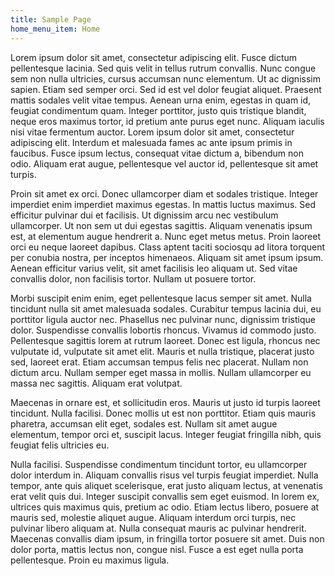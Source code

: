 ```yaml
---
title: Sample Page
home_menu_item: Home
---
```



Lorem ipsum dolor sit amet, consectetur adipiscing elit. Fusce dictum pellentesque lacinia. Sed quis velit in tellus rutrum convallis. Nunc congue sem non nulla ultricies, cursus accumsan nunc elementum. Ut ac dignissim sapien. Etiam sed semper orci. Sed id est vel dolor feugiat aliquet. Praesent mattis sodales velit vitae tempus. Aenean urna enim, egestas in quam id, feugiat condimentum quam. Integer porttitor, justo quis tristique blandit, neque eros maximus tortor, id pretium ante purus eget nunc. Aliquam iaculis nisi vitae fermentum auctor. Lorem ipsum dolor sit amet, consectetur adipiscing elit. Interdum et malesuada fames ac ante ipsum primis in faucibus. Fusce ipsum lectus, consequat vitae dictum a, bibendum non odio. Aliquam erat augue, pellentesque vel auctor id, pellentesque sit amet turpis.

Proin sit amet ex orci. Donec ullamcorper diam et sodales tristique. Integer imperdiet enim imperdiet maximus egestas. In mattis luctus maximus. Sed efficitur pulvinar dui et facilisis. Ut dignissim arcu nec vestibulum ullamcorper. Ut non sem ut dui egestas sagittis. Aliquam venenatis ipsum est, at elementum augue hendrerit a. Nunc eget metus metus. Proin laoreet orci eu neque laoreet dapibus. Class aptent taciti sociosqu ad litora torquent per conubia nostra, per inceptos himenaeos. Aliquam sit amet ipsum ipsum. Aenean efficitur varius velit, sit amet facilisis leo aliquam ut. Sed vitae convallis dolor, non facilisis tortor. Nullam ut posuere tortor.

Morbi suscipit enim enim, eget pellentesque lacus semper sit amet. Nulla tincidunt nulla sit amet malesuada sodales. Curabitur tempus lacinia dui, eu porttitor ligula auctor nec. Phasellus nec pulvinar nunc, dignissim tristique dolor. Suspendisse convallis lobortis rhoncus. Vivamus id commodo justo. Pellentesque sagittis lorem at rutrum laoreet. Donec est ligula, rhoncus nec vulputate id, vulputate sit amet elit. Mauris et nulla tristique, placerat justo sed, laoreet erat. Etiam accumsan tempus felis nec placerat. Nullam non dictum arcu. Nullam semper eget massa in mollis. Nullam ullamcorper eu massa nec sagittis. Aliquam erat volutpat.

Maecenas in ornare est, et sollicitudin eros. Mauris ut justo id turpis laoreet tincidunt. Nulla facilisi. Donec mollis ut est non porttitor. Etiam quis mauris pharetra, accumsan elit eget, sodales est. Nullam sit amet augue elementum, tempor orci et, suscipit lacus. Integer feugiat fringilla nibh, quis feugiat felis ultricies eu.

Nulla facilisi. Suspendisse condimentum tincidunt tortor, eu ullamcorper dolor interdum in. Aliquam convallis risus vel turpis feugiat imperdiet. Nulla tempor, ante quis aliquet scelerisque, erat justo aliquam lectus, at venenatis erat velit quis dui. Integer suscipit convallis sem eget euismod. In lorem ex, ultrices quis maximus quis, pretium ac odio. Etiam lectus libero, posuere at mauris sed, molestie aliquet augue. Aliquam interdum orci turpis, nec pulvinar libero aliquam at. Nulla consequat mauris ac pulvinar hendrerit. Maecenas convallis diam ipsum, in fringilla tortor posuere sit amet. Duis non dolor porta, mattis lectus non, congue nisl. Fusce a est eget nulla porta pellentesque. Proin eu maximus ligula.
